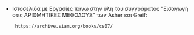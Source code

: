 - Ιστοσελίδα με Εργασίες πάνω στην ύλη του συγγράματος "Εισαγωγή στις ΑΡΙΘΜΗΤΙΚΕΣ ΜΕΘΟΔΟΥΣ" των Asher και Greif:

       https://archive.siam.org/books/cs07/
